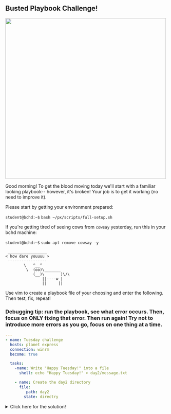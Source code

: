 ## Busted Playbook Challenge!

<img src="https://i.redd.it/i4v9op0chrc51.jpg" width="500"/>

Good morning! To get the blood moving today we'll start with a familiar looking playbook-- however, it's broken! Your job is to get it working (no need to improve it).

Please start by getting your environment prepared:

`student@bchd:~$` `bash ~/px/scripts/full-setup.sh`

If you're getting tired of seeing cows from `cowsay` yesterday, run this in your bchd machine:

`student@bchd:~$` `sudo apt remove cowsay -y`

```
 _________________
< how dare youuuu >
 -----------------
        \   ^__^
         \  (oo)\_______
            (__)\       )\/\
                ||----w |
                ||     ||
```

Use vim to create a playbook file of your choosing and enter the following. Then test, fix, repeat!

### Debugging tip: run the playbook, see what error occurs. Then, focus on ONLY fixing that error. Then run again! Try not to introduce more errors as you go, focus on one thing at a time.

```yaml
---
- name: Tuesday challenge
  hosts: planet express
  connection: winrm
  become: true

  tasks:
    -name: Write "Happy Tuesday!" into a file
      shell: echo "Happy Tuesday!" > day2/message.txt

    - name: Create the day2 directory
      file:
         path: day2
        state: directry
```

<details>
<summary>Click here for the solution!</summary>
<br>

```yaml
---
- name: Tuesday challenge
  hosts: planetexpress    # FIX: hosts must match inventory name exactly (planetexpress, not "planet express")
  become: true
  connection: ssh         # FIX: connection should be ssh (winrm is for Windows targets)
  tasks:
    
    # FIX: wrong task order! The directory must exist BEFORE you write to a file inside it    - name: Create the day2 directory
      file:
        path: day2        # FIX: incorrect indentation 
        state: directory  # FIX: "directry" typo corrected to "directory"

    - name: Write "Happy Tuesday!" into a file  # FIX: missing a space after "- name"
      shell: echo "Happy Tuesday!" > day2/message.txt
 ```

</details>
